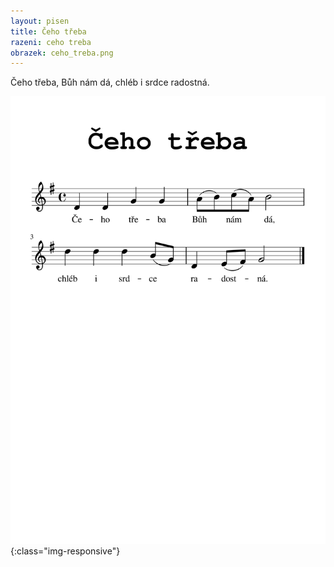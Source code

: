 ```yaml
---
layout: pisen
title: Čeho třeba
razeni: ceho treba
obrazek: ceho_treba.png
---
```


Čeho třeba, Bůh nám dá, chléb i srdce radostná.

![čeho třeba](ceho_treba.png){:class="img-responsive"}


